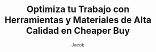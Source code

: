 ---
title: "Optimiza tu Trabajo con Herramientas y Materiales de Alta Calidad en Cheaper Buy"
description: "Eficiencia en carpintería y construcción con herramientas precisas y materiales de primera calidad"
author: "Jacob"
authorImage: "@/images/blog/jacob.avif"
authorImageAlt: "Avatar del autor"
pubDate: 2024-02-06
cardImage: "@/images/blog/post-1.avif"
cardImageAlt: "Vista superior de herramientas de carpintería organizadas"
readTime: 4
tags: ["herramientas", "madera", "eficiencia"]
contents: [
        "En la carpintería y la construcción, la eficiencia es clave para el éxito. En **Cheaper Buy**, entendemos la importancia de optimizar cada fase del proceso, desde la selección de materiales hasta la instalación final. Por eso ofrecemos herramientas y productos que facilitan cada tarea y garantizan acabados de alta calidad.",
        "Nuestra gama de herramientas y materiales está diseñada para ofrecer precisión y durabilidad, permitiendo que tanto profesionales como entusiastas de la carpintería trabajen con confianza. Desde sierras de precisión hasta adhesivos de alto rendimiento, cada producto está elaborado para ahorrar tiempo y esfuerzo.",
        "Una de nuestras mayores ventajas es el acceso a asesoramiento especializado. A través de nuestra plataforma, proporcionamos información detallada y guías sobre cómo elegir, instalar y mantener la madera en perfectas condiciones. Ya sea para pisos, revestimientos o estructuras, **Cheaper Buy** tiene la mejor solución para ti.",
        "Pero la eficiencia no solo se trata de los materiales, sino también del respaldo que recibes. Nuestro equipo de expertos está disponible para guiarte en cada paso del proceso, asegurando que aproveches al máximo cada producto.",
        "Descubre por qué tantos clientes confían en **Cheaper Buy** para llevar sus proyectos de carpintería y construcción al siguiente nivel. Con nuestras herramientas, materiales y soporte experto, lograrás resultados impecables con el mínimo esfuerzo."
]
---